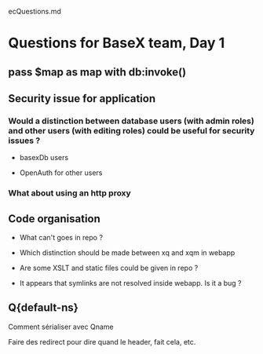 ecQuestions.md

# Questions for BaseX team, Day 1

## pass $map as map with db:invoke()

## Security issue for application

### Would a distinction between database users (with admin roles) and other users (with editing roles) could be useful for security issues ?

- basexDb users

- OpenAuth for other users

### What about using an http proxy

## Code organisation

- What can't goes in repo ?

- Which distinction should be made between xq and xqm in webapp

- Are some XSLT and static files could be given in repo ?

- It appears that symlinks are not resolved inside webapp. Is it a bug ?


## Q{default-ns}
Comment sérialiser avec Qname

Faire des redirect pour dire quand le header, fait cela, etc.

## 
